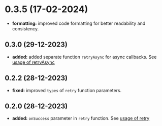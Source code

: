 # 0.3.5 (17-02-2024)

- **formatting:** improved code formatting for better readability and consistency.

## 0.3.0 (29-12-2023)

- **added:** added separate function `retryAsync` for async callbacks. See [usage of retryAsync](https://www.npmjs.com/package/utility-kit#utility)

## 0.2.2 (28-12-2023)

- **fixed:** improved `types` of `retry` function parameters.

## 0.2.0 (28-12-2023)

- **added:** `onSuccess` parameter in `retry` function. See [usage of retry](https://www.npmjs.com/package/utility-kit#utility)
